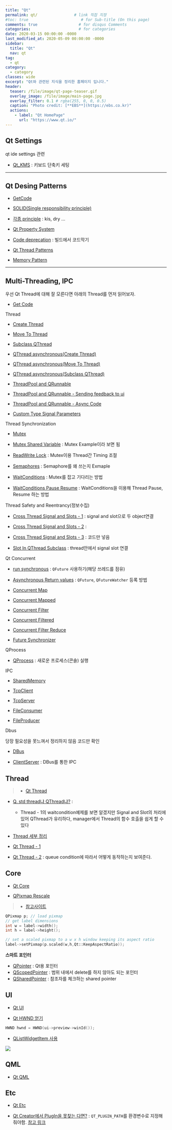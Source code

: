 ```yaml
---
title: "Qt"
permalink: qt/                # link 직접 지정
#toc: true                       # for Sub-title (On this page)
comments: true                  # for disqus Comments
categories:                     # for categories
date: 2020-03-15 00:00:00 -0000
last_modified_at: 2020-05-09 00:00:00 -0000
sidebar:
  title: "Qt"
  nav: qt
tag:
  - qt
category:
  - category
classes: wide
excerpt: "Qt와 관련된 지식을 정리한 홈페이지 입니다."
header:
  teaser: /file/image/qt-page-teaser.gif
  overlay_image: /file/image/main-page.jpg
  overlay_filter: 0.1 # rgba(255, 0, 0, 0.5)
  caption: "Photo credit: [**EBS**](https://ebs.co.kr)"
  actions:
    - label: "Qt HomePage"
      url: "https://www.qt.io/"
---
```


## Qt Settings

qt ide settings 관련

* [Qt_KMS](/qt/settings/kms/) : 키보드 단축키 세팅

---

## Qt Desing Patterns

* [GetCode](https://github.com/EasyCoding-7/qt-desing-patterns)

* [SOLID(Single responsibility principle)](/qt/desing-patterns/solid/)
* [각종 principle](/qt/desing-patterns/kis/) : kis, dry ...
* [Qt Property System](/qt/desing-patterns/property-system/)
* [Code deprecation](/qt/desing-patterns/code-deprecation/) : 빌드에서 코드막기

* [Qt Thread Patterns](/qt/desing-patterns/thread-patterns/)
* [Memory Pattern](/qt/desing-patterns/memory-patterns/)

---

## Multi-Threading, IPC

우선 Qt Thread에 대해 잘 모른다면 아래의 Thread를 먼저 읽어보자.

* [Get Code](https://github.com/EasyCoding-7/Qt-MultiThread-IPC-Example)

Thread

* [Create Thread](/qt/mthread-ipc/create-thread/)
* [Move To Thread](/qt/mthread-ipc/move-to-thread/)
* [Subclass QThread](/qt/mthread-ipc/subclass-thread/)

* [QThread asynchronous(Create Thread)](/qt/mthread-ipc/a-create-thread/)
* [QThread asynchronous(Move To Thread)](/qt/mthread-ipc/a-move-to-thread/)
* [QThread asynchronous(Subclass QThread)](/qt/mthread-ipc/a-subclass-thread/)

* [ThreadPool and QRunnable](/qt/mthread-ipc/threadpool-runnable/)
* [ThreadPool and QRunnable - Sending feedback to ui](/qt/mthread-ipc/threadpool-runnable-2/)
* [ThreadPool and QRunnable - Async Code](/qt/mthread-ipc/threadpool-runnable-3/)

* [Custom Type Signal Parameters](/qt/mthread-ipc/custom-type-signal/)

Thread Synchronization

* [Mutex](/qt/mthread-ipc/mutex/)
* [Mutex Shared Variable](/qt/mthread-ipc/mutex-shared-variable/) : Mutex Example이라 보면 됨
* [ReadWrite Lock](/qt/mthread-ipc/readwrite-lock/) : Mutex이용 Thread간 Timing 조절

* [Semaphores](/qt/mthread-ipc/semaphores/) : Semaphore를 왜 쓰는지 Exmaple

* [WaitConditions](/qt/mthread-ipc/waitconditions/) : Mutex를 잡고 기다리는 방법
* [WaitConditions Pause Resume](/qt/mthread-ipc/waitconditions-pause-resume/) : WaitConditions을 이용해 Thread Pause, Resume 하는 방법

Thread Safety and Reentrancy(정보수집)

* [Cross Thread Signal and Slots - 1](/qt/mthread-ipc/crossthread-ss-1/) : signal and slot으로 두 object연결
* [Cross Thread Signal and Slots - 2](/qt/mthread-ipc/crossthread-ss-2/) : 
* [Cross Thread Signal and Slots - 3](https://github.com/EasyCoding-7/Qt-MultiThread-IPC-Example/tree/master/CrossThreadSignalSlots3) : 코드만 넣음

* [Slot In QThread Subclass](/qt/mthread-ipc/slot-qthread/) : thread안에서 signal slot 연결

Qt Concurrent

* [run synchronous](/qt/mthread-ipc/run-synchronous/) : `QFuture` 사용하기(해당 쓰레드를 점유)
* [Asynchronous Return values](/qt/mthread-ipc/async-return-val/) : `QFuture`, `QFutureWatcher` 등록 방법

* [Concurrent Map](/qt/mthread-ipc/concurrent-map/)
* [Concurrent Mapped](/qt/mthread-ipc/concurrent-mapped/)

* [Concurrent Filter](/qt/mthread-ipc/concurrent-filter/)
* [Concurrent Filtered](/qt/mthread-ipc/concurrent-filtered/)
* [Concurrent Filter Reduce](/qt/mthread-ipc/concurrent-filter-reduce/)
* [Future Synchronizer](/qt/mthread-ipc/future-sync/)

QProcess

* [QProcess](/qt/mthread-ipc/qprocess/) : 새로운 프로세스(콘솔) 실행

IPC

* [SharedMemory](/qt/mthread-ipc/shared-memory/)

* [TcpClient](/qt/mthread-ipc/tcpclient/)
* [TcpServer](/qt/mthread-ipc/tcpserver/)

* [FileConsumer](/qt/mthread-ipc/fileconsumer/)
* [FileProducer](https://github.com/EasyCoding-7/Qt-MultiThread-IPC-Example/tree/master/FileConsumer)

Dbus

당장 필요성을 못느껴서 정리하지 않음 코드만 확인

* [DBus](https://github.com/EasyCoding-7/Qt-MultiThread-IPC-Example/tree/master/DBus)

* [ClientServer](/qt/mthread-ipc/clientserver/) : DBus를 통한 IPC

## Thread

> * [Qt Thread](/qt/thread/)

* [Q. std thread냐 QThread냐?]() : 
  - Thread - 1의 waitcondition예제를 보면 알겠지만 Signal and Slot의 처리에 있어 QThread가 유리하다, manager에서 Thread의 함수 호출을 쉽게 할 수 있다

* [Thread 세부 정리](/qt/thread/)
* [Qt Thread - 1](/qt/thread/theorem1/)
* [Qt Thread - 2](/qt/thread/theorem2/) : queue condition에 따라서 어떻게 동작하는지 보여준다.

## Core

* [Qt Core](/qt/core/)

* [QPixmap Rescale]()

> * [참고사이트](https://stackoverflow.com/questions/8211982/qt-resizing-a-qlabel-containing-a-qpixmap-while-keeping-its-aspect-ratio)

```cpp
QPixmap p; // load pixmap
// get label dimensions
int w = label->width();
int h = label->height();

// set a scaled pixmap to a w x h window keeping its aspect ratio 
label->setPixmap(p.scaled(w,h,Qt::KeepAspectRatio));
```

**스마트 포인터**

* [QPointer](/qt/core/QPointer/) : Qt용 포인터
* [QScopedPointer](/qt/core/QScopedPointer/) : 범위 내에서 delete를 하지 않아도 되는 포인터
* [QSharedPointer](/qt/core/QSharedPointer/) : 참조자를 체크하는 shared pointer

## UI

* [Qt UI](/qt/ui/)

* [Qt HWND 얻기]()

```cpp
HWND hwnd = HWND(ui->preview->winId());
```

* [QListWidgetItem 사용](/cpp/qt/qlistwidgetitem)

![](/file/image/qt-gdi-s6-52-image-1.png)

## QML

* [Qt QML](/qt/qml/)

## Etc

* [Qt Etc](/qt/etc/)

* [Qt Creator에서 PlugIn을 못찾는 다면?]() : `QT_PLUGIN_PATH`를 환경변수로 지정해 줘야함. [참고 링크](https://forum.qt.io/topic/82643/application-can-t-start-because-could-not-find-or-load-qt/23)